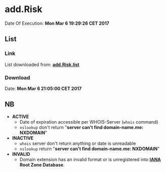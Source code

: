 # add.Risk

Date Of Execution: **Mon Mar  6 19:29:26 CET 2017**

## List
### Link
List downloaded from: **[add.Risk.list](https://github.com/FadeMind/hosts.extras/blob/master/add.Risk/hosts)**
### Download
Date: **Mon Mar  6 21:05:00 CET 2017**

## NB
* **ACTIVE**
    * Date of expiration accessible per WHOIS-Server (`whois` command)
    * `nslookup` don't return "**server can't find domain-name.me: NXDOMAIN**"
* **INACTIVE**
    * `whois` server don't return anything or date is unreadable
    * `nslookup` return "**server can't find domain-name.me: NXDOMAIN**"
* **INVALID**
    * Domain extension has an invalid format or is unregistered into **[IANA](https://www.iana.org/domains/root/db) Root Zone Database**.
